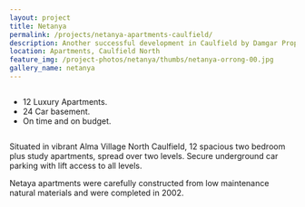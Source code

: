 ```yaml
---
layout: project
title: Netanya
permalink: /projects/netanya-apartments-caulfield/
description: Another successful development in Caulfield by Damgar Property Group, Melbourne.
location: Apartments, Caulfield North
feature_img: /project-photos/netanya/thumbs/netanya-orrong-00.jpg
gallery_name: netanya
---
```


<div class="row project-detail-content">
  <div class="small-11 medium-10 medium-offset-1 columns">
    <div class="row">
      <div class="medium-5 columns">
        <div class="column">
          <ul class="project-detail-key-points">
            <li>12 Luxury Apartments.</li>
            <li>24 Car basement.</li>
            <li>On time and on budget.</li>
          </ul>
        </div>
      </div>
      <div class="medium-5 columns float-left">
        <div class="column">
          <p>Situated in vibrant Alma Village North Caulfield, 12 spacious two bedroom plus study apartments, spread over two levels. Secure underground car parking with lift access to all levels.</p>
          <p>Netaya apartments were carefully constructed from low maintenance natural materials and were completed in 2002.</p>
        </div>
      </div>
    </div>
  </div>
</div>
